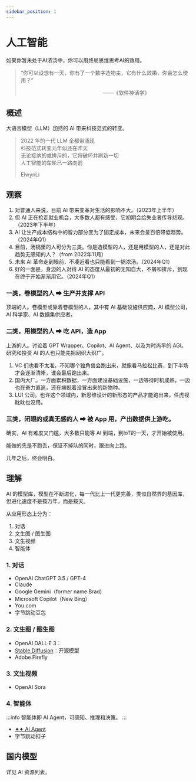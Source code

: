 ```yaml
---
sidebar_position: 1
---
```


# 人工智能

如果你暂未处于AI浓汤中，你可以用终局思维思考AI的效用。

> “你可以设想有一天，你有了一个数字造物主，它有什么效果，你会怎么使用？”<br />
> 
> 　　　　　　　　　　　　　　　　——《软件神话学》

## 概述

大语言模型（LLM）加持的 AI 带来科技范式的转变。

> 2022 年的一代 LLM 全都带涌现<br />
> 科技范式转变元年似还在昨天<br />
> 无论接纳的或排斥的，它将破坏并刷新一切<br />
> 人工智能的车轮已一路向前<br />
>
> ElwynLi                   

## 观察

1. 对普通人来说，目前 AI 带来变革对生活的影响不大。（2023年上半年）
2. 但 AI 正在抢走就业机会，大多数人都有感受，它初期会给失业者传导悲观。（2023年下半年）
3. AI 让生产成本结构中的智力部分变为了固定成本，未来会呈百倍降低趋势。（2024年Q1）
4. 目前，汤锅里的人可分为三类。你是造模型的人，还是用模型的人，还是对此趋势无感知的人？（from 2022年11月）
5. 未来 AI 革命走到眼前，不凑近看也只能看到一锅浓汤。（2024年Q1）
6. 好的一面是，身边的人对待 AI 的态度从最初的无知自大，不屑和排斥，到现在终于开始渐渐用它。（2024年Q1） 

### 一类，卷模型的人 ➡ 生产并支撑 API 

顶端的人。卷模型或靠着卷模型的人，其中有 AI 基础设施供应商，AI 模型公司，AI 科学家、AI 数据集供应者。

### 二类，用模型的人 ➡ 吃 API，造 App

上游的人。讨论着 GPT Wrapper、Copilot、AI Agent、以及为时尚早的 AGI。研究和投资 AI 的人也只能先把网织大织广。

1. VC 们也看不太准，不知哪个独角兽会跑出来，就像看马拉松比赛，到下半场才会逐渐清晰，谁会最后跑出来。
2. 国内大厂。一方面累积数据，一方面建设基础设施，一边等待时机成熟，一边也在奋力直追，还在端倪着没冒出来的新物种。
3. LUI 公司。也许这个领域内，新思维设计的新形态的产品才能跑出来，任虎视眈眈也没用。

### 三类，闭眼的或真无感的人 ➡ 被 App 用，产出数据供上游吃。

确实，AI 有难度又门槛，大多数只能等 AI 到端，到IoT的一天，才开始被使用。

能做的先是不跑丢，保证不掉队的同时，跟进向上跑。

几年之后，终会明白。

## 理解

AI 的模型库，模型在不断进化，每一代比上一代更完善，类似自然界的基因库，但进化速度不是按万年，而是按天。

从应用形态上分为：

1. 对话
2. 文生图 / 图生图
3. 文生视频
4. 智能体

### 1. 对话

- OpenAI ChatGPT 3.5 / GPT-4
- Claude
- Google Gemini（former name Brad)
- Microsoft Copilot（New Bing）
- You.com
- 字节跳动豆包

### 2. 文生图 / 图生图

- OpenAI DALL·E 3：
- [Stable Diffusion](https://stability.ai/)：开源模型
- Adobe Firefly

### 3. 文生视频

- OpenAI Sora

### 4. 智能体 

:::info
智能体即 AI Agent，可感知、推理和决策。
:::

- [✦✦ Ai Agent](https://aiagent.app/)
- 字节跳动扣子



## 国内模型

详见 AI 资源列表。 

